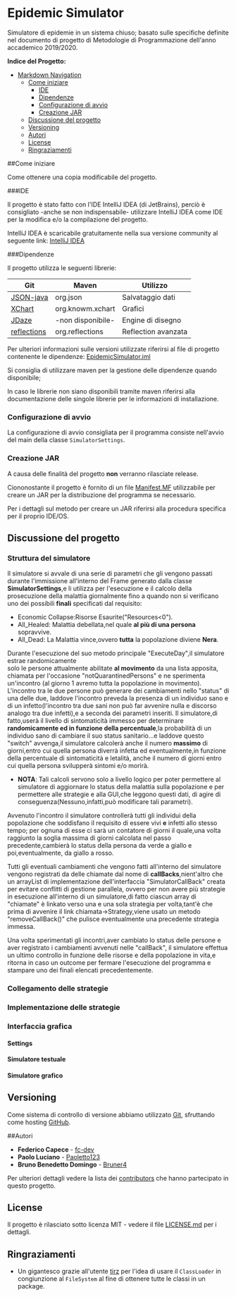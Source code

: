 # Epidemic Simulator

Simulatore di epidemie in un sistema chiuso;
basato sulle specifiche definite nel documento
di progetto di Metodologie di Programmazione dell'anno accademico 2019/2020.

**Indice del Progetto:**

- [Markdown Navigation](#epidemic-simulator)
    - [Come iniziare](#come-iniziare)
        - [IDE](#ide)
        - [Dipendenze](#Dipendenze)
        - [Configurazione di avvio](#configurazione-di-avvio)
        - [Creazione JAR](#creazione-jar)
    - [Discussione del progetto](#discussione-del-progetto)
    - [Versioning](#versioning)
    - [Autori](#autori)
    - [License](#license)
    - [Ringraziamenti](#ringraziamenti)
    

##Come iniziare

Come ottenere una copia modificabile del progetto.

###IDE

Il progetto è stato fatto con l'IDE IntelliJ IDEA (di JetBrains),
perciò è consigliato -anche se non indispensabile-
utilizzare IntelliJ IDEA come IDE per la modifica e/o la compilazione del progetto.

IntelliJ IDEA è scaricabile gratuitamente nella sua versione community al seguente link:
[IntelliJ IDEA](https://www.jetbrains.com/idea/)

###Dipendenze

Il progetto utilizza le seguenti librerie:

|Git|Maven|Utilizzo|
|---|---|---|
|[JSON-java](https://github.com/stleary/JSON-java)|org.json|Salvataggio dati|
|[XChart](https://github.com/knowm/XChart)|org.knowm.xchart|Grafici|
|[JDaze](https://github.com/fc-dev/JDaze)|-non disponibile-|Engine di disegno|
|[reflections](https://github.com/ronmamo/reflections)|org.reflections|Reflection avanzata|

Per ulteriori informazioni sulle versioni utilizzate riferirsi al file di progetto contenente le dipendenze:
[EpidemicSimulator.iml](./EpidemicSimulator.iml)

Si consiglia di utilizzare maven per la gestione delle dipendenze quando disponibile;

In caso le librerie non siano disponibili tramite maven riferirsi alla documentazione delle singole librerie per le informazioni di installazione.

### Configurazione di avvio

La configurazione di avvio consigliata per il programma consiste nell'avvio del main della classe `SimulatorSettings`.

### Creazione JAR

A causa delle finalità del progetto **non** verranno rilasciate release.

Ciononostante il progetto è fornito di un file [Manifest.MF](/src/META-INF/MANIFEST.MF) utilizzabile per creare un JAR
per la distribuzione del programma se necessario.

Per i dettagli sul metodo per creare un JAR riferirsi alla procedura specifica per il proprio IDE/OS.

## Discussione del progetto

### Struttura del simulatore
Il simulatore si avvale di una serie di parametri che gli vengono passati durante l'immissione
all'interno del Frame generato dalla classe **SimulatorSettings**,e li utilizza per l'esecuzione
e il calcolo della prosecuzione della malattia giornalmente fino a quando non si 
verificano uno dei possibili **finali** specificati dal requisito:
- Economic Collapse:Risorse Esaurite("Resources<0").
- All_Healed: Malattia debellata,nel quale **al più di una persona** sopravvive.
- All_Dead: La Malattia vince,ovvero **tutta** la popolazione diviene **Nera**.  

Durante l'esecuzione del suo metodo principale "ExecuteDay",il simulatore estrae randomicamente  
solo le persone attualmente abilitate **al movimento** da una lista apposita,
chiamata per l'occasione "notQuarantinedPersons" e ne sperimenta
un'incontro (al giorno 1 avremo tutta la popolazione in movimento).
L'incontro tra le due persone può generare dei cambiamenti nello "status" di una delle due, 
laddove l'incontro preveda la presenza di un individuo sano e di un infetto(l'incontro tra due sani non
può far avvenire nulla e discorso analogo tra due infetti),e a seconda dei parametri inseriti.
Il simulatore,di fatto,userà il livello di sintomaticità immesso per determinare **randomicamente ed
in funzione della percentuale**,la probabilità di un individuo sano di cambiare il suo status sanitario...e laddove questo "switch" avvenga,il simulatore
calcolerà anche il numero **massimo** di giorni,entro cui quella persona diverrà infetta ed eventualmente,in funzione della percentuale di sintomaticità e letalità,
anche il numero di giorni entro cui quella persona svilupperà sintomi e/o morirà.
- **NOTA**:
Tali calcoli servono solo a livello logico per poter permettere al simulatore di aggiornare lo status
della malattia sulla popolazione e per permettere alle strategie e alla GUI,che leggono questi dati,
di agire di conseguenza(Nessuno,infatti,può modificare tali parametri).

Avvenuto l'incontro il simulatore controllerà tutti gli individui della popolazione 
che soddisfano il requisito di essere vivi **e** infetti allo stesso tempo; per ognuna di esse
ci sarà un contatore di giorni il quale,una volta raggiunto la soglia massima di giorni
calcolata nel passo precedente,cambierà lo status della persona da verde a giallo e poi,eventualmente,
da giallo a rosso.


Tutti gli eventuali cambiamenti che vengono fatti all'interno del simulatore vengono registrati da delle chiamate dal nome di **callBacks**,nient'altro
che un arrayList di implementazione dell'interfaccia "SimulatorCallBack" creata per evitare conflitti di gestione parallela,
ovvero per non avere più strategie in esecuzione all'interno di un simulatore,di fatto ciascun array di "chiamate"
è linkato verso una e una sola strategia per volta,tant'è che prima di avvenire il link chiamata->Strategy,viene usato
un metodo "removeCallBack()" che pulisce eventualmente una precedente strategia immessa.

Una volta sperimentati gli incontri,aver cambiato lo status delle persone e aver registrato 
i cambiamenti avvenuti nelle "callBack",
il simulatore effettua un ultimo controllo in funzione delle risorse e della popolazione in vita,e 
ritorna in caso un outcome per fermare
l'esecuzione del programma e stampare uno dei finali elencati precedentemente.

 
### Collegamento delle strategie

### Implementazione delle strategie

### Interfaccia grafica

#### Settings

#### Simulatore testuale

#### Simulatore grafico

## Versioning

Come sistema di controllo di versione abbiamo utilizzato [Git](https://git-scm.com/),
sfruttando come hosting [GitHub](https://github.com).

##Autori

- **Federico Capece** - [fc-dev](https://github.com/fc-dev)
- **Paolo Luciano** - [Paoletto123](https://github.com/Paoletto123)
- **Bruno Benedetto Domingo** - [Bruner4](https://github.com/Bruner4)

Per ulteriori dettagli vedere la lista dei
[contributors](https://github.com/your/project/contributors)
che hanno partecipato in questo progetto.

## License

Il progetto è rilasciato sotto licenza MIT - vedere il file [LICENSE.md](LICENSE.md) per i dettagli.

## Ringraziamenti

* Un gigantesco grazie all'utente 
[tirz](https://stackoverflow.com/users/4718768/tirz)
per l'idea di usare il `ClassLoader` in congiunzione al `FileSystem` al fine di ottenere tutte le classi in un package.

